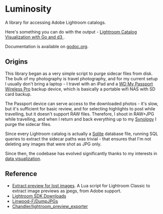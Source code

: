 # Luminosity

A library for accessing Adobe Lightroom catalogs.

Here's something you can do with the output -
[Lightroom Catalog Visualization with Go and d3 ](https://monster.partyhat.co/article/lightroom-catalog-visualization/).

Documentation is available on
[godoc.org](https://godoc.org/github.com/aalpern/luminosity).

## Origins

This library began as a very simple script to purge sidecar files from
disk. The bulk of my photography is travel photography, and for my
current setup I usually don't bring a laptop - I travel with an iPad
and a [WD My Passport Wireless
Pro](https://www.wd.com/products/portable-storage/my-passport-wireless-pro.html)
backup device, which is basically a portable wifi NAS with SD card
backup.

The Passport device can serve access to the downloaded photos - it's
slow, but it's sufficient for basic review, and for selecting
highlights to post while travelling, but it doesn't support RAW
files. Therefore, I shoot in RAW+JPG while travelling, and when I
return and back everything up to my
[Synology](https://monster.partyhat.co/article/photo-backup-evolution-2019-edition/)
I purge the sidecar files. 

Since every Lightroom catalog is actually a
[Sqlite](https://www.sqlite.org/) database file, running SQL queries
to extract the sidecar paths was trivial - that ensures that I'm not
deleting any images that were shot as JPG only.

Since then, the codebase has evolved significantly thanks to my
interests in [data
visualization](https://monster.partyhat.co/article/lightroom-catalog-visualization/).

## Reference

* [Extract preview for lost images](https://helpx.adobe.com/lightroom-classic/kb/extract-previews-for-lost-images-lightroom.html). A Lua script for Lightroom Classic to extract image previews as jpegs, from Adobe support. 
* [Lightroom SDK Downloads](https://console.adobe.io/downloads/lr)
* [Linwood-F/DumpJPGs](https://github.com/Linwood-F/DumpJPGs)
* [Chandler/lightroom_preview_exporter](https://github.com/Chandler/lightroom_preview_exporter)
